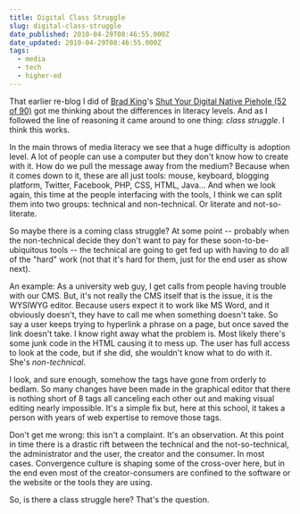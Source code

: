 ```yaml
---
title: Digital Class Struggle
slug: digital-class-struggle
date_published: 2010-04-29T08:46:55.000Z
date_updated: 2010-04-29T08:46:55.000Z
tags:
  - media
  - tech
  - higher-ed
---
```


That earlier re-blog I did of [Brad King](http://www.thebradking.com/2010/03/21/shut-your-digital-native-piehole-52-of-90/)'s [Shut Your Digital Native Piehole (52 of 90)](http://www.joelgoodman.co/2010/04/re-blog-brad-king-shut-your-digital-native-piehole-52-of-90/) got me thinking about the differences in literacy levels. And as I followed the line of reasoning it came around to one thing: *class struggle*. I think this works.

In the main throws of media literacy we see that a huge difficulty is adoption level. A lot of people can use a computer but they don't know how to create with it. How do we pull the message away from the medium? Because when it comes down to it, these are all just tools: mouse, keyboard, blogging platform, Twitter, Facebook, PHP, CSS, HTML, Java... And when we look again, this time at the people interfacing with the tools, I think we can split them into two groups: technical and non-technical. Or literate and not-so-literate.

So maybe there is a coming class struggle? At some point -- probably when the non-technical decide they don't want to pay for these soon-to-be-ubiquitous tools -- the technical are going to get fed up with having to do all of the "hard" work (not that it's hard for them, just for the end user as show next).

An example: As a university web guy, I get calls from people having trouble with our CMS. But, it's not really the CMS itself that is the issue, it is the WYSIWYG editor. Because users expect it to work like MS Word, and it obviously doesn't, they have to call me when something doesn't take. So say a user keeps trying to hyperlink a phrase on a page, but once saved the link doesn't take. I know right away what the problem is. Most likely there's some junk code in the HTML causing it to mess up. The user has full access to look at the code, but if she did, she wouldn't know what to do with it. She's *non-technical*.

I look, and sure enough, somehow the tags have gone from orderly to bedlam. So many changes have been made in the graphical editor that there is nothing short of 8 tags all canceling each other out and making visual editing nearly impossible. It's a simple fix but, here at this school, it takes a person with years of web expertise to remove those tags.

Don't get me wrong: this isn't a complaint. It's an observation. At this point in time there is a drastic rift between the technical and the not-so-technical, the administrator and the user, the creator and the consumer. In most cases. Convergence culture is shaping some of the cross-over here, but in the end even most of the creator-consumers are confined to the software or the website or the tools they are using.

So, is there a class struggle here? That's the question.
